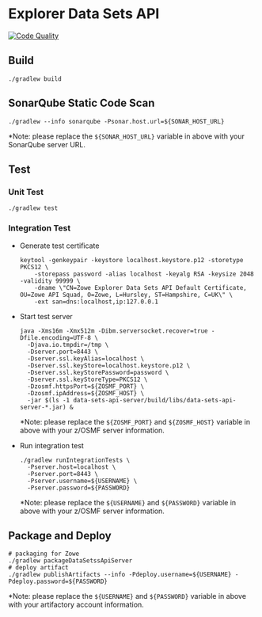 # Explorer Data Sets API

[![Code Quality](https://jayne.zowe.org:9000/api/project_badges/measure?project=explorer%3Adata-sets-api-server&metric=alert_status)](https://jayne.zowe.org:9000/dashboard/index/explorer:data-sets-api-server)

## Build

```
./gradlew build
```

## SonarQube Static Code Scan

```
./gradlew --info sonarqube -Psonar.host.url=${SONAR_HOST_URL}
```

*Note: please replace the `${SONAR_HOST_URL}` variable in above with your SonarQube server URL.

## Test

### Unit Test

```
./gradlew test
```

### Integration Test

- Generate test certificate

  ```
  keytool -genkeypair -keystore localhost.keystore.p12 -storetype PKCS12 \
      -storepass password -alias localhost -keyalg RSA -keysize 2048 -validity 99999 \
      -dname \"CN=Zowe Explorer Data Sets API Default Certificate, OU=Zowe API Squad, O=Zowe, L=Hursley, ST=Hampshire, C=UK\" \
      -ext san=dns:localhost,ip:127.0.0.1
  ```

- Start test server

  ```
  java -Xms16m -Xmx512m -Dibm.serversocket.recover=true -Dfile.encoding=UTF-8 \
    -Djava.io.tmpdir=/tmp \
    -Dserver.port=8443 \
    -Dserver.ssl.keyAlias=localhost \
    -Dserver.ssl.keyStore=localhost.keystore.p12 \
    -Dserver.ssl.keyStorePassword=password \
    -Dserver.ssl.keyStoreType=PKCS12 \
    -Dzosmf.httpsPort=${ZOSMF_PORT} \
    -Dzosmf.ipAddress=${ZOSMF_HOST} \
    -jar $(ls -1 data-sets-api-server/build/libs/data-sets-api-server-*.jar) &
  ```

  *Note: please replace the `${ZOSMF_PORT}` and `${ZOSMF_HOST}` variable in above with your z/OSMF server information.

- Run integration test

  ```
  ./gradlew runIntegrationTests \
    -Pserver.host=localhost \
    -Pserver.port=8443 \
    -Pserver.username=${USERNAME} \
    -Pserver.password=${PASSWORD}
  ```

  *Note: please replace the `${USERNAME}` and `${PASSWORD}` variable in above with your z/OSMF server information.

## Package and Deploy

```
# packaging for Zowe
./gradlew packageDataSetssApiServer
# deploy artifact
./gradlew publishArtifacts --info -Pdeploy.username=${USERNAME} -Pdeploy.password=${PASSWORD}
```

*Note: please replace the `${USERNAME}` and `${PASSWORD}` variable in above with your artifactory account information.
